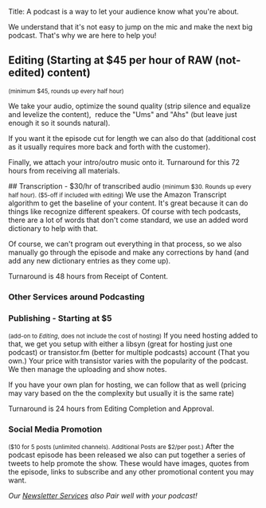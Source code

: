 Title: A podcast is a way to let your audience know what you're about.

We understand that it's not easy to jump on the mic and make the next big podcast. That's why we are here to help you!
<div class="card-deck">
<h2 class="card-title">Editing <span class="font-italic">(Starting at $45 per hour of RAW (not-edited) content)</span></h2> 
<div class="card-body">
<small>(minimum $45, rounds up every half hour)</small>

We take your audio, optimize the sound quality (strip silence and equalize and levelize the content),  reduce the "Ums" and "Ahs" (but leave just enough it so it sounds natural).

If you want it the episode cut for length we can also do that (additional cost as it usually requires more back and forth with the customer).

Finally, we attach your intro/outro music onto it. Turnaround for this 72 hours from receiving all materials.
</div>
</div>
## Transcription - $30/hr of transcribed audio 
<small>(minimum $30. Rounds up every half hour). ($5-off if included with editing)</small>
We use the Amazon Transcript algorithm to get the baseline of your content. It's great because it can do things like recognize different speakers. Of course with tech podcasts, there are a lot of words that don't come standard, we use an added word dictionary to help with that.

Of course, we can't program out everything in that process, so we also manually go through the episode and make any corrections by hand (and add any new dictionary entries as they come up).  

Turnaround is 48 hours from Receipt of Content. 

### Other Services around Podcasting
### Publishing - Starting at $5
<small>(add-on to <em>Editing</em>, does not include the cost of hosting)</small>
If you need hosting added to that, we get you setup with either a libsyn (great for hosting just one podcast) or transistor.fm (better for multiple podcasts) account (That you own.) Your price with transistor varies with the popularity of the podcast. We then manage the uploading and show notes.

If you have your own plan for hosting, we can follow that as well (pricing may vary based on the the complexity but usually it is the same rate)

Turnaround is 24 hours from Editing Completion and Approval.

### Social Media Promotion
<small>($10 for 5 posts (unlimited channels). Additional Posts are $2/per post.)</small>
After the podcast episode has been released we also can put together a series of tweets to help promote the show. These would have images, quotes from the episode, links to subscribe and any other promotional content you may want. 

*Our [Newsletter Services](./newsletter_services) also Pair well with your podcast!* 
